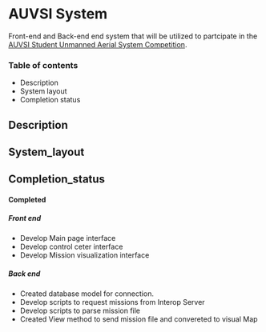 # AUVSI System

Front-end and Back-end end system that will be utilized to partcipate in the [AUVSI Student Unmanned Aerial System Competition](https://www.auvsi-suas.org/).

### Table of contents
- Description
- System layout
- Completion status

## Description




## System_layout


## Completion_status
#### Completed
##### Front end
- Develop Main page interface
- Develop control ceter interface
- Develop Mission visualization interface<br>

##### Back end
- Created database model for connection.
- Develop scripts to request missions from Interop Server
- Develop scripts to parse mission file
- Created View method to send mission file and convereted to visual Map

